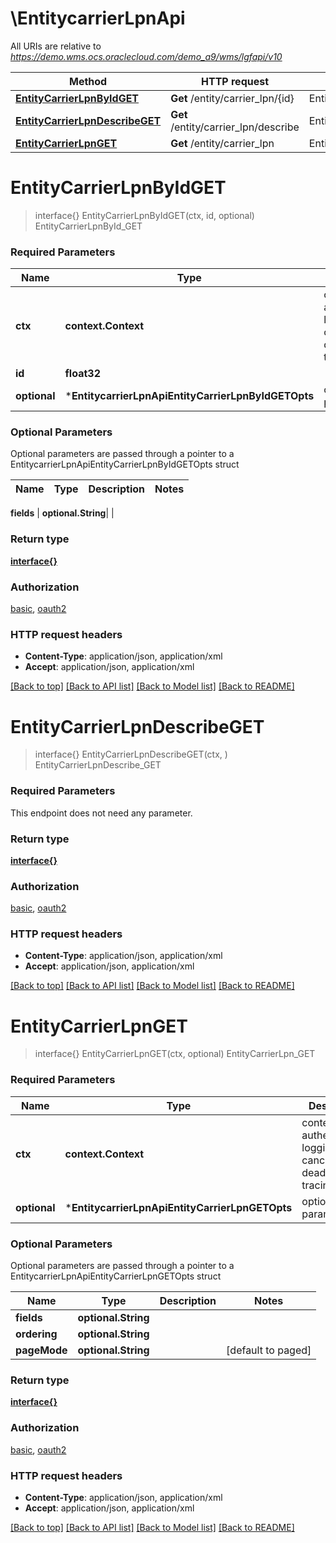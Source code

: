 # \EntitycarrierLpnApi

All URIs are relative to *https://demo.wms.ocs.oraclecloud.com/demo_a9/wms/lgfapi/v10*

Method | HTTP request | Description
------------- | ------------- | -------------
[**EntityCarrierLpnByIdGET**](EntitycarrierLpnApi.md#EntityCarrierLpnByIdGET) | **Get** /entity/carrier_lpn/{id} | EntityCarrierLpnById_GET
[**EntityCarrierLpnDescribeGET**](EntitycarrierLpnApi.md#EntityCarrierLpnDescribeGET) | **Get** /entity/carrier_lpn/describe | EntityCarrierLpnDescribe_GET
[**EntityCarrierLpnGET**](EntitycarrierLpnApi.md#EntityCarrierLpnGET) | **Get** /entity/carrier_lpn | EntityCarrierLpn_GET


# **EntityCarrierLpnByIdGET**
> interface{} EntityCarrierLpnByIdGET(ctx, id, optional)
EntityCarrierLpnById_GET



### Required Parameters

Name | Type | Description  | Notes
------------- | ------------- | ------------- | -------------
 **ctx** | **context.Context** | context for authentication, logging, cancellation, deadlines, tracing, etc.
  **id** | **float32**|  | 
 **optional** | ***EntitycarrierLpnApiEntityCarrierLpnByIdGETOpts** | optional parameters | nil if no parameters

### Optional Parameters
Optional parameters are passed through a pointer to a EntitycarrierLpnApiEntityCarrierLpnByIdGETOpts struct

Name | Type | Description  | Notes
------------- | ------------- | ------------- | -------------

 **fields** | **optional.String**|  | 

### Return type

[**interface{}**](interface{}.md)

### Authorization

[basic](../README.md#basic), [oauth2](../README.md#oauth2)

### HTTP request headers

 - **Content-Type**: application/json, application/xml
 - **Accept**: application/json, application/xml

[[Back to top]](#) [[Back to API list]](../README.md#documentation-for-api-endpoints) [[Back to Model list]](../README.md#documentation-for-models) [[Back to README]](../README.md)

# **EntityCarrierLpnDescribeGET**
> interface{} EntityCarrierLpnDescribeGET(ctx, )
EntityCarrierLpnDescribe_GET



### Required Parameters
This endpoint does not need any parameter.

### Return type

[**interface{}**](interface{}.md)

### Authorization

[basic](../README.md#basic), [oauth2](../README.md#oauth2)

### HTTP request headers

 - **Content-Type**: application/json, application/xml
 - **Accept**: application/json, application/xml

[[Back to top]](#) [[Back to API list]](../README.md#documentation-for-api-endpoints) [[Back to Model list]](../README.md#documentation-for-models) [[Back to README]](../README.md)

# **EntityCarrierLpnGET**
> interface{} EntityCarrierLpnGET(ctx, optional)
EntityCarrierLpn_GET



### Required Parameters

Name | Type | Description  | Notes
------------- | ------------- | ------------- | -------------
 **ctx** | **context.Context** | context for authentication, logging, cancellation, deadlines, tracing, etc.
 **optional** | ***EntitycarrierLpnApiEntityCarrierLpnGETOpts** | optional parameters | nil if no parameters

### Optional Parameters
Optional parameters are passed through a pointer to a EntitycarrierLpnApiEntityCarrierLpnGETOpts struct

Name | Type | Description  | Notes
------------- | ------------- | ------------- | -------------
 **fields** | **optional.String**|  | 
 **ordering** | **optional.String**|  | 
 **pageMode** | **optional.String**|  | [default to paged]

### Return type

[**interface{}**](interface{}.md)

### Authorization

[basic](../README.md#basic), [oauth2](../README.md#oauth2)

### HTTP request headers

 - **Content-Type**: application/json, application/xml
 - **Accept**: application/json, application/xml

[[Back to top]](#) [[Back to API list]](../README.md#documentation-for-api-endpoints) [[Back to Model list]](../README.md#documentation-for-models) [[Back to README]](../README.md)

